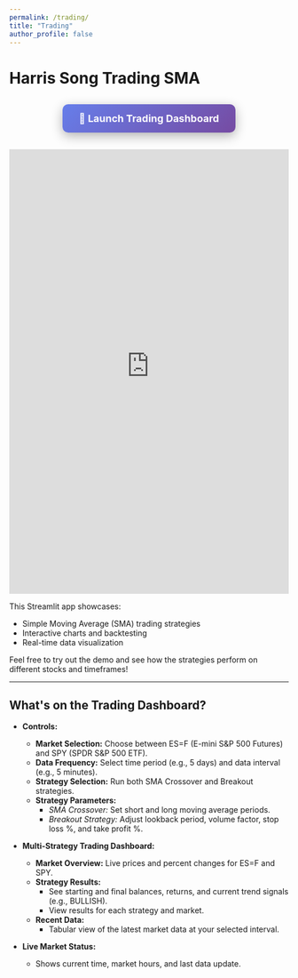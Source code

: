 ```yaml
---
permalink: /trading/
title: "Trading"
author_profile: false
---
```


# Harris Song Trading SMA

<div style="text-align: center; margin: 30px 0;">
  <a href="https://harris-song-trading.streamlit.app/" target="_blank" rel="noopener" style="display: inline-block; background: linear-gradient(135deg, #667eea 0%, #764ba2 100%); color: white; padding: 15px 30px; text-decoration: none; border-radius: 10px; font-weight: bold; font-size: 18px; box-shadow: 0 4px 15px rgba(0,0,0,0.2); transition: all 0.3s ease; hover: transform: translateY(-2px); box-shadow: 0 6px 20px rgba(0,0,0,0.3);">
    🚀 Launch Trading Dashboard
  </a>
</div>

<iframe
  src="https://harris-song-trading.streamlit.app/?embed=true"
  width="100%"
  height="800"
  style="border: none;"
  loading="lazy"
></iframe>

This Streamlit app showcases:
- Simple Moving Average (SMA) trading strategies
- Interactive charts and backtesting
- Real-time data visualization

Feel free to try out the demo and see how the strategies perform on different stocks and timeframes!

---

## What's on the Trading Dashboard?

- **Controls:**  
  - **Market Selection:** Choose between ES=F (E-mini S&P 500 Futures) and SPY (SPDR S&P 500 ETF).
  - **Data Frequency:** Select time period (e.g., 5 days) and data interval (e.g., 5 minutes).
  - **Strategy Selection:** Run both SMA Crossover and Breakout strategies.
  - **Strategy Parameters:**  
    - *SMA Crossover:* Set short and long moving average periods.  
    - *Breakout Strategy:* Adjust lookback period, volume factor, stop loss %, and take profit %.

- **Multi-Strategy Trading Dashboard:**  
  - **Market Overview:** Live prices and percent changes for ES=F and SPY.
  - **Strategy Results:**  
    - See starting and final balances, returns, and current trend signals (e.g., BULLISH).
    - View results for each strategy and market.
  - **Recent Data:**  
    - Tabular view of the latest market data at your selected interval.

- **Live Market Status:**  
  - Shows current time, market hours, and last data update. 